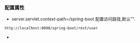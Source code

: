 ### 配置属性
* server.servlet.context-path=/spring-boot 配置访问路径,默认"".
```
http://localhost:8090/spring-boot/rest/user
```

* 